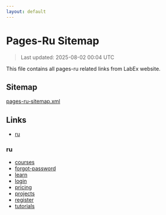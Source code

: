 ```yaml
---
layout: default
---
```


# Pages-Ru Sitemap

> Last updated: 2025-08-02 00:04 UTC

This file contains all pages-ru related links from LabEx website.

## Sitemap

[pages-ru-sitemap.xml](https://labex.io/pages-ru-sitemap.xml)

## Links

- [ru](https://labex.io/ru)

### ru

- [courses](https://labex.io/ru/courses)
- [forgot-password](https://labex.io/ru/forgot-password)
- [learn](https://labex.io/ru/learn)
- [login](https://labex.io/ru/login)
- [pricing](https://labex.io/ru/pricing)
- [projects](https://labex.io/ru/projects)
- [register](https://labex.io/ru/register)
- [tutorials](https://labex.io/ru/tutorials)
